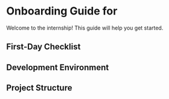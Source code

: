 # Onboarding Guide for 

Welcome to the  internship! This guide will help you get started.

## First-Day Checklist

## Development Environment

## Project Structure
